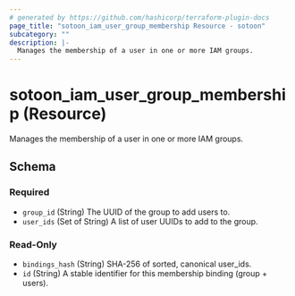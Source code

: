 ```yaml
---
# generated by https://github.com/hashicorp/terraform-plugin-docs
page_title: "sotoon_iam_user_group_membership Resource - sotoon"
subcategory: ""
description: |-
  Manages the membership of a user in one or more IAM groups.
---
```


# sotoon_iam_user_group_membership (Resource)

Manages the membership of a user in one or more IAM groups.



<!-- schema generated by tfplugindocs -->
## Schema

### Required

- `group_id` (String) The UUID of the group to add users to.
- `user_ids` (Set of String) A list of user UUIDs to add to the group.

### Read-Only

- `bindings_hash` (String) SHA-256 of sorted, canonical user_ids.
- `id` (String) A stable identifier for this membership binding (group + users).
